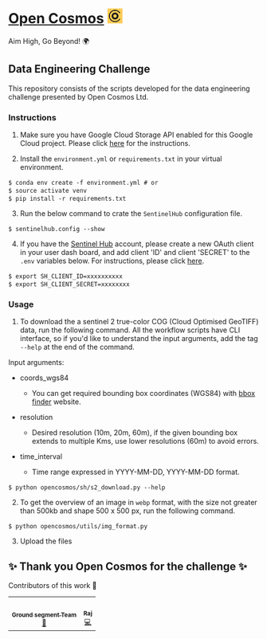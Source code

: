 # [Open Cosmos](https://www.open-cosmos.com/) <img src="./assets/logos/open_cosmos_logo.png" width="30" height="30">
Aim High, Go Beyond! 🌍

## Data Engineering Challenge
This repository consists of the scripts developed for the data engineering challenge presented by Open Cosmos Ltd.

### Instructions

1. Make sure you have Google Cloud Storage API enabled for this Google Cloud project. Please click [here](docs/google_cloud.md) for the instructions.

2. Install the `environment.yml` or `requirements.txt` in your virtual environment.

```
$ conda env create -f environment.yml # or
$ source activate venv
$ pip install -r requirements.txt
```

3. Run the below command to crate the `SentinelHub` configuration file.

```
$ sentinelhub.config --show
```

4. If you have the [Sentinel Hub](https://apps.sentinel-hub.com/dashboard/#/) account, please create a new OAuth client in your user dash board, and add client 'ID' and client 'SECRET' to the `.env` variables below. For instructions, please click [here](https://sentinelhub-py.readthedocs.io/en/latest/configure.html).

```
$ export SH_CLIENT_ID=xxxxxxxxxx
$ export SH_CLIENT_SECRET=xxxxxxxx
``` 

### Usage

1. To download the a sentinel 2 true-color COG (Cloud Optimised GeoTIFF) data, run the following command. All the workflow scripts have CLI interface, so if you'd like to understand the input arguments, add the tag `--help` at the end of the command.

Input arguments:

  - coords_wgs84
    - You can get required bounding box coordinates (WGS84) with [bbox finder](http://bboxfinder.com/#0.000000,0.000000,0.000000,0.000000) website. 

  - resolution
    - Desired resolution (10m, 20m, 60m), if the given bounding box extends to multiple Kms, use lower resolutions (60m) to avoid errors.

  - time_interval
    - Time range expressed in YYYY-MM-DD, YYYY-MM-DD format.

```
$ python opencosmos/sh/s2_download.py --help
```

2. To get the overview of an image in `webp` format, with the size not greater than 500kb and shape 500 x 500 px, run the following command.

```
$ python opencosmos/utils/img_format.py
```

3. Upload the files

## ✨ Thank you Open Cosmos for the challenge ✨

Contributors of this work 👷 

<table>
  <tbody>
    <tr>
      <td align="center"><a href="https://www.open-cosmos.com/"><img src="https://media.licdn.com/dms/image/C560BAQEyGxkRca65Wg/company-logo_200_200/0/1630649632519/opencosmos_logo?e=1707955200&v=beta&t=NEu63PndobhMvC2JedcX1uVUTz9bxThWsKQqtJioyZo" width="100px;" alt=""/><br /><sub><b>Ground segment Team</b></sub></a><br /><a href="#projectManagement-OC" title="Project Management">📆</a></td>
      <td align="center"><a href="https://github.com/vrym2"><img src="https://avatars.githubusercontent.com/u/93340339?v=4?s=100" width="100px;" alt=""/><br /><sub><b>Raj</b></sub></a><br /><a href="https://github.com/SpaceParkLeicester/Planet/commits?author=vrym2" title="Code">💻</a></td>
    </tr>
  </tbody>
</table>     